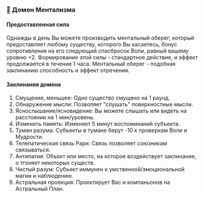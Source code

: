 ### 🧠 Домен Ментализма
#### Предоставленная сила
Однажды в день Вы можете производить ментальный оберег, который предоставляет любому существу, которого Вы касаетесь, бонус сопротивления на его следующий спасбросок Воли, равный вашему уровню +2. Формирование этой силы - стандартное действие, и эффект продолжается в течение 1 часа. Ментальный оберег - подобная заклинанию способность и эффект отречения.
#### Заклинания домена
1. Смущение, меньшее: Одно существо смущено на 1 раунд.
2. Обнаружение мысли: Позволяет "слушать" поверхностные мысли.
3. Яснослышание/ясновидение: Вы можете слышать или видеть на расстоянии на 1 мин/уровень.
4. Изменить память: Изменяет 5 минут воспоминаний субъекта.
5. Туман разума: Субъекты в тумане берут -10 к проверкам Воли и Мудрости.
6. Телепатическая связь Рари: Связь позволяет союзникам связываться.
7. Антипатия: Объект или место, на которое воздействует заклинание, о тгоняет некоторых существ.
8. Чистый разум: Субъект иммунен к умственной/эмоциональной магии и наблюдению.
9. Астральная проекция: Проектирует Вас и компаньонов на Астральный План.